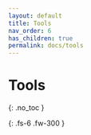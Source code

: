 ```yaml
---
layout: default
title: Tools
nav_order: 6
has_children: true
permalink: docs/tools
---
```


# Tools
{: .no_toc }


{: .fs-6 .fw-300 }
